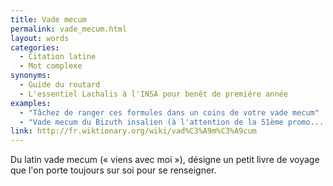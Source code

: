 ```yaml
---
title: Vade mecum
permalink: vade_mecum.html
layout: words
categories:
  - Citation latine
  - Mot complexe
synonyms:
  - Guide du routard
  - L'essentiel Lachalis à l'INSA pour benêt de premiére année
examples:
  - "Tâchez de ranger ces formules dans un coins de votre vade mecum"
  - "Vade mecum du Bizuth insalien (à l'attention de la 51ème promo... et des suivantes)"
link: http://fr.wiktionary.org/wiki/vad%C3%A9m%C3%A9cum
---
```


Du latin vade mecum (« viens avec moi »), désigne un petit livre de voyage que l'on porte toujours sur soi pour se renseigner.

